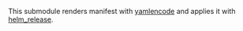 This submodule renders manifest with
[yamlencode](https://developer.hashicorp.com/terraform/language/functions/yamlencode)
and applies it with
[helm_release](https://registry.terraform.io/providers/hashicorp/helm/latest/docs/resources/release).
